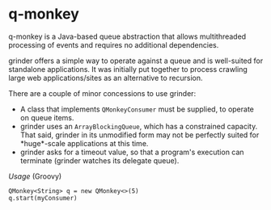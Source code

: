 q-monkey
=======

q-monkey is a Java-based queue abstraction that allows multithreaded processing of events and requires no additional dependencies.

grinder offers a simple way to operate against a queue and is well-suited for standalone applications. It was initially put together to process crawling large web applications/sites as an alternative to recursion. 

There are a couple of minor concessions to use grinder:
<ul>
<li>A class that implements <code>QMonkeyConsumer</code> must be supplied, to operate on queue items.</li>
<li>grinder uses an <code>ArrayBlockingQueue</code>, which has a constrained capacity.  That said, grinder in its unmodified form may not be perfectly suited for *huge*-scale applications at this time.</li>
<li>grinder asks for a timeout value, so that a program's execution can terminate (grinder watches its delegate queue).</li>
</ul>

*Usage* (Groovy)
```
QMonkey<String> q = new QMonkey<>(5)
q.start(myConsumer)
```
